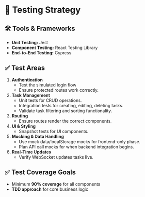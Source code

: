 # 📌 Testing Strategy

## 🛠️ Tools & Frameworks

- **Unit Testing:** Jest
- **Component Testing:** React Testing Library
- **End-to-End Testing:** Cypress

## ✅ Test Areas

1. **Authentication**
   - Test the simulated login flow
   - Ensure protected routes work correctly.
2. **Task Management**
   - Unit tests for CRUD operations.
   - Integration tests for creating, editing, deleting tasks.
   - Validate task filtering and sorting functionality.
3. **Routing**
   - Ensure routes render the correct components.
4. **UI & Styling**
   - Snapshot tests for UI components.
5. **Mocking & Data Handling**
   - Use mock data/localStorage mocks for frontend-only phase.
   - Plan API call mocks for when backend integration begins.
6. **Real-Time Updates**
   - Verify WebSocket updates tasks live.

## ✅ Test Coverage Goals

- Minimum **90% coverage** for all components
- **TDD approach** for core business logic
